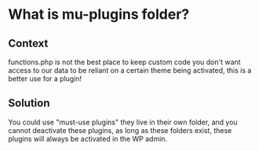 # What is mu-plugins folder?

## Context

functions.php is not the best place to keep custom code
you don't want access to our data to be reliant on a certain theme being activated, this is a better use for a plugin!

## Solution

You could use "must-use plugins" they live in their own folder, and you cannot deactivate these plugins, as long as these folders exist, these plugins will always be activated in the WP admin.
